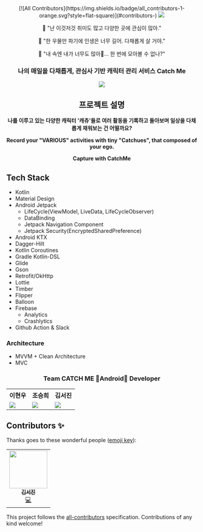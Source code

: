 <div align="center">
<!-- ALL-CONTRIBUTORS-BADGE:START - Do not remove or modify this section -->
[![All Contributors](https://img.shields.io/badge/all_contributors-1-orange.svg?style=flat-square)](#contributors-)
<!-- ALL-CONTRIBUTORS-BADGE:END -->
<image src="https://user-images.githubusercontent.com/48249505/124698566-117aa880-df24-11eb-9e1a-f74ff2f32455.png"/>
<p>🌈 "난 이것저것 취미도 많고 다양한 곳에 관심이 많아."</p>
<p>🌈 "한 우물만 파기에 인생은 너무 길어. 다채롭게 살 거야."</p>
<p>🌈 "내 속엔 내가 너무도 많아🎵... 한 번에 모아볼 수 없나?"</p>
<h3>나의 매일을 다채롭게, 관심사 기반 캐릭터 관리 서비스 Catch Me</h3>
<img src="https://user-images.githubusercontent.com/48249505/125944047-4174554d-42a0-4178-aa7f-089a21820833.png">
</div>

<h2 align="center">프로젝트 설명</h2>
<p align="center"><b>나를 이루고 있는 다양한 캐릭터 '캐츄'들로 여러 활동을 기록하고 돌아보며 일상을 다채롭게 채워보는 건 어떨까요?</b></p>
<p align="center"><b>Record your "VARIOUS" activities with tiny "Catchues", that composed of your ego.</b></p>
<p align="center"><b>Capture with CatchMe</b></p>
<h2> Tech Stack </h2>

- Kotlin
- Material Design
- Android Jetpack
    - LifeCycle(ViewModel, LiveData, LifeCycleObserver)
    - DataBinding
    - Jetpack Navigation Component
    - Jetpack Security(EncryptedSharedPreference)
- Android KTX
- Dagger-Hilt
- Kotlin Coroutines
- Gradle Kotlin-DSL
- Glide
- Gson
- Retrofit/OkHttp
- Lottie
- Timber
- Flipper
- Balloon
- Firebase
    - Analytics
    - Crashlytics
- Github Action & Slack

<h3> Architecture </h3>

- MVVM + Clean Architecture
- MVC

<h3 align="center">Team CATCH ME 💚Android💚 Developer</h3>
<div align="center">
<!--
<img src="https://user-images.githubusercontent.com/48249505/124699415-b3e75b80-df25-11eb-8455-b7d66a8ee261.jpeg" height="400"><br><br>
-->
	<table>
	<th>이현우</th>
	<th>조승희</th>
	<th>김서진</th>
	<tr>
		<td><img src="https://user-images.githubusercontent.com/48249505/124699428-b8ac0f80-df25-11eb-9bac-13d168802a06.jpeg"></td>
		<td><img src="https://user-images.githubusercontent.com/48249505/124700755-4852bd80-df28-11eb-8375-95ee6cf348fc.png"></td>
		<td><img src="https://user-images.githubusercontent.com/48249505/124699501-dda08280-df25-11eb-8439-33a1fa873fb0.png"></td>
	</tr>
	</table>
</div>

## Contributors ✨

Thanks goes to these wonderful people ([emoji key](https://allcontributors.org/docs/en/emoji-key)):

<!-- ALL-CONTRIBUTORS-LIST:START - Do not remove or modify this section -->
<!-- prettier-ignore-start -->
<!-- markdownlint-disable -->
<table>
  <tr>
    <td align="center"><a href="https://velog.io/@1106laura"><img src="https://avatars.githubusercontent.com/u/48249505?v=4?s=100" width="100px;" alt=""/><br /><sub><b>김서진</b></sub></a><br /><a href="https://github.com/TeamCatchMe/CatchMe-Android/commits?author=SeojinSeojin" title="Code">💻</a></td>
  </tr>
</table>

<!-- markdownlint-restore -->
<!-- prettier-ignore-end -->

<!-- ALL-CONTRIBUTORS-LIST:END -->

This project follows the [all-contributors](https://github.com/all-contributors/all-contributors) specification. Contributions of any kind welcome!